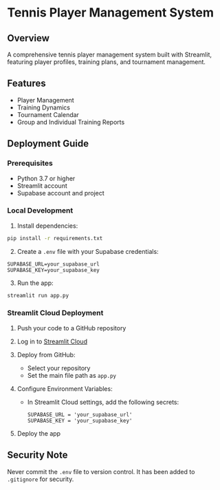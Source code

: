 # Tennis Player Management System

## Overview
A comprehensive tennis player management system built with Streamlit, featuring player profiles, training plans, and tournament management.

## Features
- Player Management
- Training Dynamics
- Tournament Calendar
- Group and Individual Training Reports

## Deployment Guide

### Prerequisites
- Python 3.7 or higher
- Streamlit account
- Supabase account and project

### Local Development
1. Install dependencies:
```bash
pip install -r requirements.txt
```

2. Create a `.env` file with your Supabase credentials:
```
SUPABASE_URL=your_supabase_url
SUPABASE_KEY=your_supabase_key
```

3. Run the app:
```bash
streamlit run app.py
```

### Streamlit Cloud Deployment
1. Push your code to a GitHub repository

2. Log in to [Streamlit Cloud](https://streamlit.io/cloud)

3. Deploy from GitHub:
   - Select your repository
   - Set the main file path as `app.py`

4. Configure Environment Variables:
   - In Streamlit Cloud settings, add the following secrets:
     ```
     SUPABASE_URL = 'your_supabase_url'
     SUPABASE_KEY = 'your_supabase_key'
     ```

5. Deploy the app

## Security Note
Never commit the `.env` file to version control. It has been added to `.gitignore` for security.